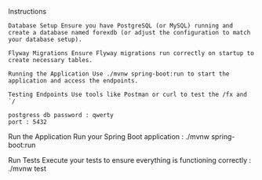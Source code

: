Instructions

    Database Setup Ensure you have PostgreSQL (or MySQL) running and create a database named forexdb (or adjust the configuration to match your database setup).

    Flyway Migrations Ensure Flyway migrations run correctly on startup to create necessary tables.

    Running the Application Use ./mvnw spring-boot:run to start the application and access the endpoints.

    Testing Endpoints Use tools like Postman or curl to test the /fx and `/

    postgress db password : qwerty
    port : 5432

    
Run the Application Run your Spring Boot application : ./mvnw spring-boot:run

Run Tests Execute your tests to ensure everything is functioning correctly : ./mvnw test


    
